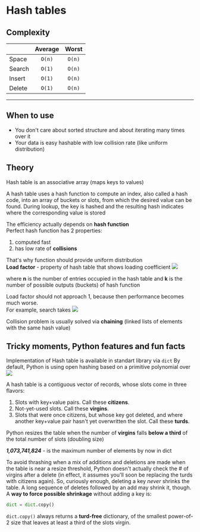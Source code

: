 # Hash tables  

## Complexity
|        | Average | Worst  |
| ---    | :---:   | :---:  |
| Space  | `O(n)`  | `O(n)` |
| Search | `O(1)`  | `O(n)` |
| Insert | `O(1)`  | `O(n)` |
| Delete | `O(1)`  | `O(n)` |
---  
## When to use 

- You don't care about sorted structure and about iterating many times over it
- Your data is easy hashable with low collision rate (like uniform distribution)

## Theory
Hash table is an associative array (maps keys to values)  

A hash table uses a hash function to compute an index, also called a hash code, into an array of buckets or slots,
from which the desired value can be found. During lookup, the key is hashed and the resulting hash indicates where the corresponding value is stored

The efficiency actually depends on **hash function**   
Perfect hash function has 2 properties: 
1) computed fast 
2) has low rate of **collisions**    

That's why function should provide uniform distribution  
**Load factor** - property of hash table that shows loading coefficient
<img src="https://latex.codecogs.com/png.image?\dpi{150}&space;\bg_white&space;\inline&space;\alpha&space;=&space;n/k"/>
  
where **n** is the number of entries occupied in the hash table
and **k** is the number of possible outputs (buckets) of hash function

Load factor should not approach 1, because then performance becomes much worse.  
For example, search takes <img src="https://latex.codecogs.com/png.image?\dpi{150}&space;\bg_white&space;\inline&space;\Theta(1&plus;\alpha)"/>

Collision problem is usually solved via **chaining** (linked lists of elements with the same hash value)








## Tricky moments, Python features and fun facts
Implementation of Hash table is available in standart library via `dict`
By default, Python is using open hashing based on a primitive polynomial over <img src="https://latex.codecogs.com/png.image?\dpi{150}&space;\bg_white&space;\inline&space;\mathbb{Z}_{2}"/>


A hash table is a contiguous vector of records, whose slots come in three
flavors:

1. Slots with key+value pairs.  Call these **citizens**.
2. Not-yet-used slots.  Call these **virgins**.
3. Slots that were once citizens, but whose key got deleted, and where
   another key+value pair hasn't yet overwritten the slot.  Call these
   **turds**.
  

Python resizes the table when the number of **virgins** falls **below a third** of
the total number of slots (doubling size)

_**1,073,741,824**_ - is the maximum number of elements by now in dict

To avoid thrashing when a mix of additions and deletions are made when the
table is near a resize threshold, Python doesn't actually check the # of
virgins after a delete (in effect, it assumes you'll soon be replacing the
turds with citizens again).  So, curiously enough, deleting a key *never*
shrinks the table.  A long sequence of deletes followed by an add may shrink
it, though.  A **way to force possible shrinkage** without adding a key is:

```python
dict = dict.copy()
```

`dict.copy()` always returns a **turd-free** dictionary, of the smallest
power-of-2 size that leaves at least a third of the slots virgin.
